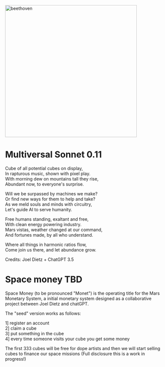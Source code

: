  


<img width="426" alt="beethoven" src="https://user-images.githubusercontent.com/589191/229956477-89eb496a-23d0-444b-a596-f1e4bd970dce.png">


# Multiversal Sonnet 0.11


Cube of all potential cubes on display,  
In rapturous music, shown with pixel play.  
With morning dew on mountains tall they rise,  
Abundant now, to everyone's surprise.  
  
Will we be surpassed by machines we make?  
Or find new ways for them to help and take?  
As we meld souls and minds with circuitry,  
Let's guide AI to serve humanity.  
  
Free humans standing, exaltant and free,  
With clean energy powering industry.  
Mars vistas, weather changed at our command,  
And fortunes made, by all who understand.  
  
Where all things in harmonic ratios flow,  
Come join us there, and let abundance grow.  




Credits: Joel Dietz + ChatGPT 3.5



# Space money TBD

Space Money (to be pronounced "Monet") is the operating title for the Mars Monetary System, a initial monetary system designed as a collaborative project between Joel Dietz and chatGPT.  

The "seed" version works as follows:  
  
1] register an account  
2] claim a cube  
3] put something in the cube  
4] every time someone visits your cube you get some money  
  
The first 333 cubes will be free for dope artists and then we will start selling cubes to finance our space missions (Full disclosure this is a work in progress!)







